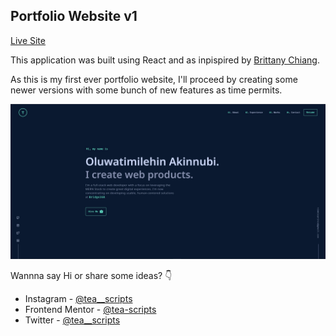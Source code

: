 ## Portfolio Website v1

[Live Site](https://oluwatimilehin.onrender.com)

This application was built using React and as inpispired by [Brittany Chiang](https://github.com/bchiang7).

As this is my first ever portfolio website, I'll proceed by creating some newer versions with some bunch of new features as time permits.

![Screenshot](./src/assets/screenshot.jpg)

Wannna say Hi or share some ideas? 👇

- Instagram - [@tea\_\_scripts](https://www.instagram.com/tea__scripts/)
- Frontend Mentor - [@tea-scripts](https://www.frontendmentor.io/profile/tea-scripts)
- Twitter - [@tea\_\_scripts](https://twitter.com/tea__scripts)
